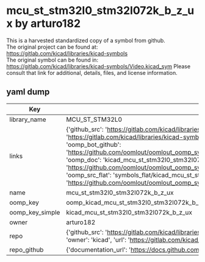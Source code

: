 # mcu_st_stm32l0_stm32l072k_b_z_ux by arturo182  
This is a harvested standardized copy of a symbol from github.  
The original project can be found at:  
https://gitlab.com/kicad/libraries/kicad-symbols  
The original symbol can be found in:
https://gitlab.com/kicad/libraries/kicad-symbols/Video.kicad_sym
Please consult that link for additional, details, files, and license information.  
## yaml dump  
| Key | Value |  
| --- | --- |  
| library_name | MCU_ST_STM32L0 |  
| links | {'github_src': 'https://gitlab.com/kicad/libraries/kicad-symbols/Video.kicad_sym', 'github_src_repo': 'https://gitlab.com/kicad/libraries/kicad-symbols', 'oomp_bot': 'kicad_mcu_st_stm32l0_stm32l072k_b_z_ux/working', 'oomp_bot_github': 'https://github.com/oomlout/oomlout_oomp_symbol_bot/tree/main/kicad_mcu_st_stm32l0_stm32l072k_b_z_ux/working', 'oomp_doc': 'kicad_mcu_st_stm32l0_stm32l072k_b_z_ux/working', 'oomp_doc_github': 'https://github.com/oomlout/oomlout_oomp_symbol_doc/tree/main/kicad_mcu_st_stm32l0_stm32l072k_b_z_ux/working', 'oomp_src_flat': 'symbols_flat/kicad_mcu_st_stm32l0_stm32l072k_b_z_ux/working', 'oomp_src_flat_github': 'https://github.com/oomlout/oomlout_oomp_symbol_src/tree/main/kicad_mcu_st_stm32l0_stm32l072k_b_z_ux/working'} |  
| name | mcu_st_stm32l0_stm32l072k_b_z_ux |  
| oomp_key | oomp_kicad_mcu_st_stm32l0_stm32l072k_b_z_ux |  
| oomp_key_simple | kicad_mcu_st_stm32l0_stm32l072k_b_z_ux |  
| owner | arturo182 |  
| repo | {'github_src': 'https://gitlab.com/kicad/libraries/kicad-symbols/Video.kicad_sym', 'name': 'libraries/kicad-symbols', 'owner': 'kicad', 'url': 'https://gitlab.com/kicad/libraries/kicad-symbols'} |  
| repo_github | {'documentation_url': 'https://docs.github.com/rest/repos/repos#get-a-repository', 'message': 'Not Found'} |  


